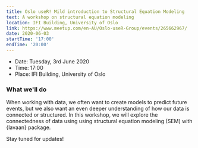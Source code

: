 ```yaml
---
title: Oslo useR! Mild introduction to Structural Equation Modeling
text: A workshop on structural equation modeling
location: IFI Building, University of Oslo
link: https://www.meetup.com/en-AU/Oslo-useR-Group/events/265662967/
date: 2020-06-03
startTime: '17:00'
endTime: '20:00'
---
```


- Date: Tuesday, 3rd June 2020
- Time: 17:00
- Place: IFI Building, University of Oslo

### What we'll do

When working with data, we often want to create models to predict future events, but we also want an even deeper understanding of how our data is connected or structured. In this workshop, we will explore the connectedness of data using using structural equation modeling (SEM) with {lavaan} package.

Stay tuned for updates!
